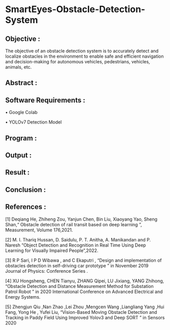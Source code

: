 # SmartEyes-Obstacle-Detection-System
## Objective :
The objective of an obstacle detection system is to accurately detect and localize obstacles in the environment to enable safe and efficient navigation and decision-making for autonomous vehicles, pedestrians, vehicles, animals, etc.
## Abstract :
## Software Requirements :
  •	Google Colab

  •	YOLOv7 Detection Model 

## Program :
## Output :
## Result :
## Conclusion :

## References :
[1]    Deqiang He, Zhiheng Zou, Yanjun Chen, Bin Liu, Xiaoyang Yao, Sheng Shan,“ Obstacle detection of rail transit based on deep learning ”, Measurement, Volume 176,2021.

[2]    M. I. Thariq Hussan, D. Saidulu, P. T. Anitha, A. Manikandan and P. Naresh “Object Detection and Recognition in Real Time Using Deep Learning for Visually Impaired People”,2022.

[3]    R P Sari, I P D Wibawa , and C Ekaputri , “Design and implementation of obstacles detection in self-driving car prototype ” in November 2019 Journal of Physics: Conference Series .

[4]    XU Hongsheng, CHEN Tianyu, ZHANG Qipei, LU Jixiang, YANG Zhihong, “Obstacle Detection and Distance Measurement Method for Substation Patrol Robot ” in 2020 International Conference on Advanced Electrical and Energy Systems.

[5]    Zhengjun Qiu ,Nan Zhao ,Lei Zhou ,Mengcen Wang ,Liangliang Yang ,Hui Fang, Yong He , Yufei Liu, “Vision-Based Moving Obstacle Detection and Tracking in Paddy Field Using Improved Yolov3 and Deep SORT ” in Sensors 2020


